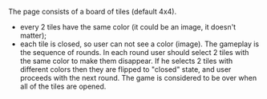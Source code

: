 The page consists of a board of tiles (default 4x4).
- every 2 tiles have the same color (it could be an image, it doesn't matter);
- each tile is closed, so user can not see a color (image).
The gameplay is the sequence of rounds. In each round user should select 2 tiles with
the same color to make them disappear. If he selects 2 tiles with different colors then
they are flipped to "closed" state, and user proceeds with the next round. The game is
considered to be over when all of the tiles are opened.